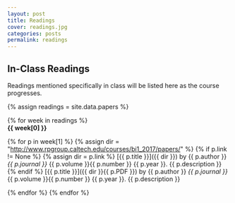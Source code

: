 ```yaml
---
layout: post
title: Readings
cover: readings.jpg
categories: posts
permalink: readings
---
```


## In-Class Readings

Readings mentioned specifically in class will be listed here as the course progresses.


{% assign readings = site.data.papers %}

{% for week in readings %}
<span style="display: block; font-weight: 500"> <b>{{ week[0] }}</b></span>

{% for p in week[1] %}
{% assign dir = "http://www.rpgroup.caltech.edu/courses/bi1_2017/papers/" %}
{% if p.link != None %}
{% assign dir = p.link %}
[{{ p.title }}]({{ dir }}) by {{ p.author }} *{{ p.journal }}* {{ p.volume }}{{ p.number }} {{ p.year }}. {{ p.description }}
{% endif %}
[{{ p.title }}]({{ dir }}{{ p.PDF }}) by {{ p.author }} *{{ p.journal }}* {{ p.volume }}{{ p.number }} {{ p.year }}. {{ p.description }}

{% endfor %}
{% endfor %}
